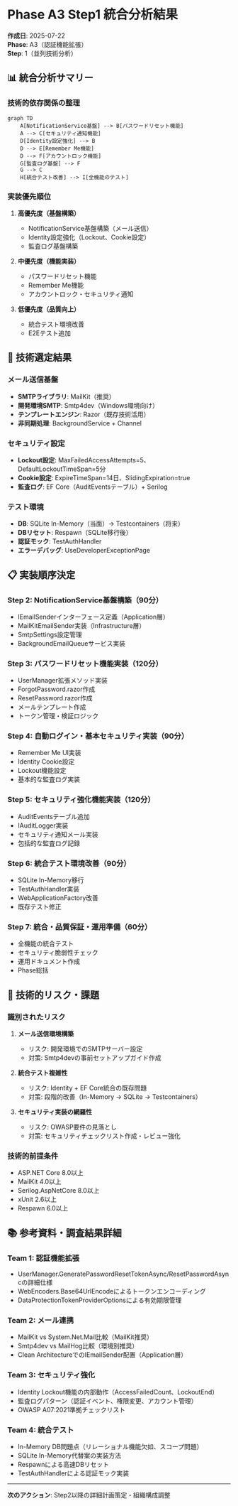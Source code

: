 # Phase A3 Step1 統合分析結果

**作成日**: 2025-07-22  
**Phase**: A3（認証機能拡張）  
**Step**: 1（並列技術分析）  

## 📊 統合分析サマリー

### 技術的依存関係の整理

```mermaid
graph TD
    A[NotificationService基盤] --> B[パスワードリセット機能]
    A --> C[セキュリティ通知機能]
    D[Identity設定強化] --> B
    D --> E[Remember Me機能]
    D --> F[アカウントロック機能]
    G[監査ログ基盤] --> F
    G --> C
    H[統合テスト改善] --> I[全機能のテスト]
```

### 実装優先順位

1. **高優先度（基盤構築）**
   - NotificationService基盤構築（メール送信）
   - Identity設定強化（Lockout、Cookie設定）
   - 監査ログ基盤構築

2. **中優先度（機能実装）**
   - パスワードリセット機能
   - Remember Me機能
   - アカウントロック・セキュリティ通知

3. **低優先度（品質向上）**
   - 統合テスト環境改善
   - E2Eテスト追加

## 🔧 技術選定結果

### メール送信基盤
- **SMTPライブラリ**: MailKit（推奨）
- **開発環境SMTP**: Smtp4dev（Windows環境向け）
- **テンプレートエンジン**: Razor（既存技術活用）
- **非同期処理**: BackgroundService + Channel<T>

### セキュリティ設定
- **Lockout設定**: MaxFailedAccessAttempts=5、DefaultLockoutTimeSpan=5分
- **Cookie設定**: ExpireTimeSpan=14日、SlidingExpiration=true
- **監査ログ**: EF Core（AuditEventsテーブル）+ Serilog

### テスト環境
- **DB**: SQLite In-Memory（当面）→ Testcontainers（将来）
- **DBリセット**: Respawn（SQLite移行後）
- **認証モック**: TestAuthHandler
- **エラーデバッグ**: UseDeveloperExceptionPage

## 📋 実装順序決定

### Step 2: NotificationService基盤構築（90分）
- IEmailSenderインターフェース定義（Application層）
- MailKitEmailSender実装（Infrastructure層）
- SmtpSettings設定管理
- BackgroundEmailQueueサービス実装

### Step 3: パスワードリセット機能実装（120分）
- UserManager拡張メソッド実装
- ForgotPassword.razor作成
- ResetPassword.razor作成
- メールテンプレート作成
- トークン管理・検証ロジック

### Step 4: 自動ログイン・基本セキュリティ実装（90分）
- Remember Me UI実装
- Identity Cookie設定
- Lockout機能設定
- 基本的な監査ログ実装

### Step 5: セキュリティ強化機能実装（120分）
- AuditEventsテーブル追加
- IAuditLogger実装
- セキュリティ通知メール実装
- 包括的な監査ログ記録

### Step 6: 統合テスト環境改善（90分）
- SQLite In-Memory移行
- TestAuthHandler実装
- WebApplicationFactory改善
- 既存テスト修正

### Step 7: 統合・品質保証・運用準備（60分）
- 全機能の統合テスト
- セキュリティ脆弱性チェック
- 運用ドキュメント作成
- Phase総括

## 🚨 技術的リスク・課題

### 識別されたリスク

1. **メール送信環境構築**
   - リスク: 開発環境でのSMTPサーバー設定
   - 対策: Smtp4devの事前セットアップガイド作成

2. **統合テスト複雑性**
   - リスク: Identity + EF Core統合の既存問題
   - 対策: 段階的改善（In-Memory → SQLite → Testcontainers）

3. **セキュリティ実装の網羅性**
   - リスク: OWASP要件の見落とし
   - 対策: セキュリティチェックリスト作成・レビュー強化

### 技術的前提条件

- ASP.NET Core 8.0以上
- MailKit 4.0以上
- Serilog.AspNetCore 8.0以上
- xUnit 2.6以上
- Respawn 6.0以上

## 📚 参考資料・調査結果詳細

### Team 1: 認証機能拡張
- UserManager.GeneratePasswordResetTokenAsync/ResetPasswordAsyncの詳細仕様
- WebEncoders.Base64UrlEncodeによるトークンエンコーディング
- DataProtectionTokenProviderOptionsによる有効期限管理

### Team 2: メール連携
- MailKit vs System.Net.Mail比較（MailKit推奨）
- Smtp4dev vs MailHog比較（環境別推奨）
- Clean ArchitectureでのIEmailSender配置（Application層）

### Team 3: セキュリティ強化
- Identity Lockout機能の内部動作（AccessFailedCount、LockoutEnd）
- 監査ログパターン（認証イベント、権限変更、アカウント管理）
- OWASP A07:2021準拠チェックリスト

### Team 4: 統合テスト
- In-Memory DB問題点（リレーショナル機能欠如、スコープ問題）
- SQLite In-Memory代替案の実装方法
- Respawnによる高速DBリセット
- TestAuthHandlerによる認証モック実装

---

**次のアクション**: Step2以降の詳細計画策定・組織構成調整
